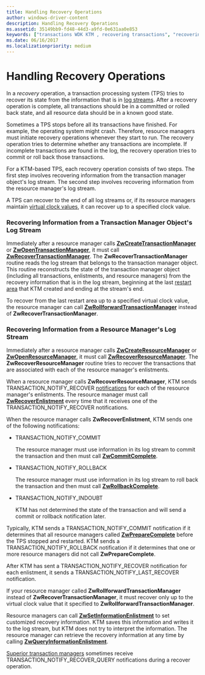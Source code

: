 ```yaml
---
title: Handling Recovery Operations
author: windows-driver-content
description: Handling Recovery Operations
ms.assetid: 35149bb9-fd48-44d3-a9fd-0e631aa0e853
keywords: ["transactions WDK KTM , recovering transactions", "recovering transactions WDK KTM", "transaction processing systems WDK KTM , recovering transactions", "TPS WDK KTM , recovering transactions", "log streams WDK KTM , recovering transactions", "virtual clock values WDK KTM , recovering transactions"]
ms.date: 06/16/2017
ms.localizationpriority: medium
---
```


# Handling Recovery Operations


In a *recovery* operation, a transaction processing system (TPS) tries to recover its state from the information that is in [log streams](using-log-streams-with-ktm.md). After a recovery operation is complete, all transactions should be in a committed or rolled back state, and all resource data should be in a known good state.

Sometimes a TPS stops before all its transactions have finished. For example, the operating system might crash. Therefore, resource managers must initiate recovery operations whenever they start to run. The recovery operation tries to determine whether any transactions are incomplete. If incomplete transactions are found in the log, the recovery operation tries to commit or roll back those transactions.

For a KTM-based TPS, each recovery operation consists of two steps. The first step involves recovering information from the transaction manager object's log stream. The second step involves recovering information from the resource manager's log stream.

A TPS can recover to the end of all log streams or, if its resource managers maintain [virtual clock values](using-virtual-clock-values.md), it can recover up to a specified clock value.

### Recovering Information from a Transaction Manager Object's Log Stream

Immediately after a resource manager calls [**ZwCreateTransactionManager**](https://msdn.microsoft.com/library/windows/hardware/ff566430) or [**ZwOpenTransactionManager**](https://msdn.microsoft.com/library/windows/hardware/ff567035), it must call [**ZwRecoverTransactionManager**](https://msdn.microsoft.com/library/windows/hardware/ff567079). The **ZwRecoverTransactionManager** routine reads the log stream that belongs to the transaction manager object. This routine reconstructs the state of the transaction manager object (including all transactions, enlistments, and resource managers) from the recovery information that is in the log stream, beginning at the last [restart area](reading-restart-records-from-a-clfs-stream.md) that KTM created and ending at the stream's end.

To recover from the last restart area up to a specified virtual clock value, the resource manager can call [**ZwRollforwardTransactionManager**](https://msdn.microsoft.com/library/windows/hardware/ff567089) instead of **ZwRecoverTransactionManager**.

### Recovering Information from a Resource Manager's Log Stream

Immediately after a resource manager calls [**ZwCreateResourceManager**](https://msdn.microsoft.com/library/windows/hardware/ff566427) or [**ZwOpenResourceManager**](https://msdn.microsoft.com/library/windows/hardware/ff567026), it must call [**ZwRecoverResourceManager**](https://msdn.microsoft.com/library/windows/hardware/ff567078). The **ZwRecoverResourceManager** routine tries to recover the transactions that are associated with each of the resource manager's enlistments.

When a resource manager calls **ZwRecoverResourceManager**, KTM sends TRANSACTION\_NOTIFY\_RECOVER [notifications](transaction-notifications.md) for each of the resource manager's enlistments. The resource manager must call [**ZwRecoverEnlistment**](https://msdn.microsoft.com/library/windows/hardware/ff567075) every time that it receives one of the TRANSACTION\_NOTIFY\_RECOVER notifications.

When the resource manager calls **ZwRecoverEnlistment**, KTM sends one of the following notifications:

-   TRANSACTION\_NOTIFY\_COMMIT

    The resource manager must use information in its log stream to commit the transaction and then must call [**ZwCommitComplete**](https://msdn.microsoft.com/library/windows/hardware/ff566418).

-   TRANSACTION\_NOTIFY\_ROLLBACK

    The resource manager must use information in its log stream to roll back the transaction and then must call [**ZwRollbackComplete**](https://msdn.microsoft.com/library/windows/hardware/ff567081).

-   TRANSACTION\_NOTIFY\_INDOUBT

    KTM has not determined the state of the transaction and will send a commit or rollback notification later.

Typically, KTM sends a TRANSACTION\_NOTIFY\_COMMIT notification if it determines that all resource managers called [**ZwPrepareComplete**](https://msdn.microsoft.com/library/windows/hardware/ff567037) before the TPS stopped and restarted. KTM sends a TRANSACTION\_NOTIFY\_ROLLBACK notification if it determines that one or more resource managers did not call **ZwPrepareComplete**.

After KTM has sent a TRANSACTION\_NOTIFY\_RECOVER notification for each enlistment, it sends a TRANSACTION\_NOTIFY\_LAST\_RECOVER notification.

If your resource manager called **ZwRollforwardTransactionManager** instead of **ZwRecoverTransactionManager**, it must recover only up to the virtual clock value that it specified to **ZwRollforwardTransactionManager**.

Resource managers can call [**ZwSetInformationEnlistment**](https://msdn.microsoft.com/library/windows/hardware/ff567094) to set customized recovery information. KTM saves this information and writes it to the log stream, but KTM does not try to interpret the information. The resource manager can retrieve the recovery information at any time by calling [**ZwQueryInformationEnlistment**](https://msdn.microsoft.com/library/windows/hardware/ff567051).

[Superior transaction managers](creating-a-superior-transaction-manager.md) sometimes receive TRANSACTION\_NOTIFY\_RECOVER\_QUERY notifications during a recover operation.

 

 




